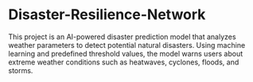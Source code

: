 # Disaster-Resilience-Network
This project is an AI-powered disaster prediction model that analyzes weather parameters to detect potential natural disasters. Using machine learning and predefined threshold values, the model warns users about extreme weather conditions such as heatwaves, cyclones, floods, and storms.

